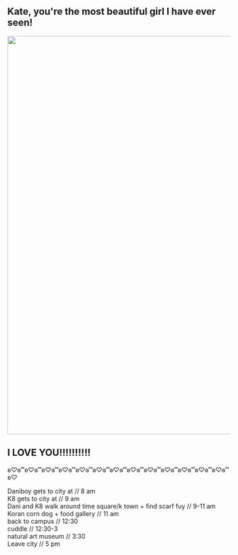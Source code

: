 <h2>Kate, you're the most beautiful girl I have ever seen!</h2> 
<html>
<body>

<img src="![IMG-5507](https://user-images.githubusercontent.com/109632113/209754838-f5ea5b84-f806-469d-a222-c0c2d3f09e00.jpg)" width="700" height="900">

</body>
</html>
<h2>I LOVE YOU!!!!!!!!!!</h2>
ʚ♡ɞ˚˚ʚ♡ɞ˚˚ʚ♡ɞ˚˚ʚ♡ɞ˚˚ʚ♡ɞ˚˚ʚ♡ɞ˚˚ʚ♡ɞ˚˚ʚ♡ɞ˚˚ʚ♡ɞ˚˚ʚ♡ɞ˚˚ʚ♡ɞ˚˚ʚ♡ɞ˚˚ʚ♡ɞ˚˚ʚ♡


 <dl> 
 
<dt>Daniboy gets to city at // 8 am</dt>
 
<dt>K8 gets to city at // 9 am</dt>

<dt>Dani and K8 walk around time square/k town + find scarf fuy // 9-11 am</dt>
  
<dt>Koran corn dog + food gallery // 11 am</dt>

<dt>back to campus // 12:30</dt>
   
<dt>cuddle // 12:30-3</dt>
  
<dt>natural art museum // 3:30</dt>
  
<dt>Leave city // 5 pm</dt>
  
 </dl>
